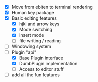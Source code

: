 - [x] Move from ebiten to terminal rendering
- [x] Human key package
- [x] Basic editing features
  - [x] hjkl and arrow keys
  - [x] Mode switching
  - [x] insert mode
  - [ ] file writing / reading
- [ ] Windowing system
- [ ] Plugin "api"
  - [x] Base Plugin interface
  - [x] DumbPlugin implementation
  - [ ] Access to editor stuff
- [ ] add all the fun features
